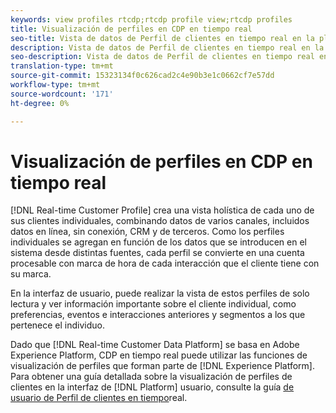 ```yaml
---
keywords: view profiles rtcdp;rtcdp profile view;rtcdp profiles
title: Visualización de perfiles en CDP en tiempo real
seo-title: Vista de datos de Perfil de clientes en tiempo real en la plataforma de datos de clientes en tiempo real
description: Vista de datos de Perfil de clientes en tiempo real en la plataforma de datos de clientes en tiempo real
seo-description: Vista de datos de Perfil de clientes en tiempo real en la plataforma de datos de clientes en tiempo real
translation-type: tm+mt
source-git-commit: 15323134f0c626cad2c4e90b3e1c0662cf7e57dd
workflow-type: tm+mt
source-wordcount: '171'
ht-degree: 0%

---
```



# Visualización de perfiles en CDP en tiempo real

[!DNL Real-time Customer Profile] crea una vista holística de cada uno de sus clientes individuales, combinando datos de varios canales, incluidos datos en línea, sin conexión, CRM y de terceros. Como los perfiles individuales se agregan en función de los datos que se introducen en el sistema desde distintas fuentes, cada perfil se convierte en una cuenta procesable con marca de hora de cada interacción que el cliente tiene con su marca.

En la interfaz de usuario, puede realizar la vista de estos perfiles de solo lectura y ver información importante sobre el cliente individual, como preferencias, eventos e interacciones anteriores y segmentos a los que pertenece el individuo.

Dado que [!DNL Real-time Customer Data Platform] se basa en Adobe Experience Platform, CDP en tiempo real puede utilizar las funciones de visualización de perfiles que forman parte de [!DNL Experience Platform]. Para obtener una guía detallada sobre la visualización de perfiles de clientes en la interfaz de [!DNL Platform] usuario, consulte la guía [de usuario de Perfil de clientes en tiempo](../../profile/ui/user-guide.md)real.